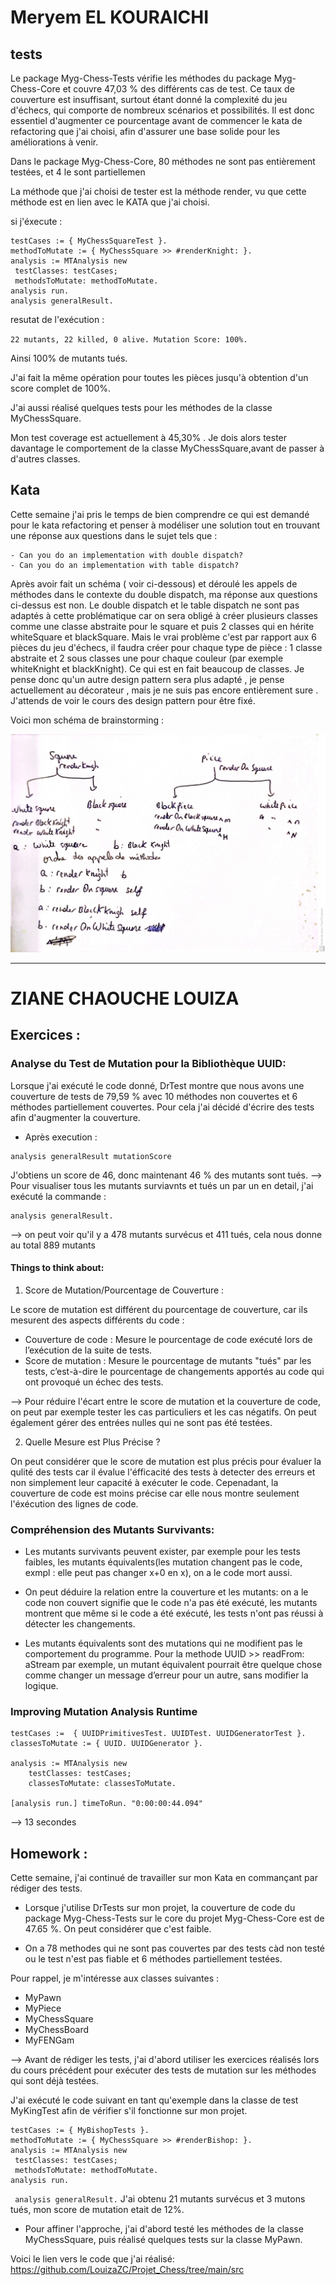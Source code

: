 # Meryem EL KOURAICHI

## tests 

Le package Myg-Chess-Tests vérifie les méthodes du package Myg-Chess-Core et couvre 47,03 % des différents cas de test. Ce taux de couverture est insuffisant, surtout étant donné la complexité du jeu d'échecs, qui comporte de nombreux scénarios et possibilités. Il est donc essentiel d'augmenter ce pourcentage avant de commencer le kata de refactoring que j'ai choisi, afin d'assurer une base solide pour les améliorations à venir.

Dans le package Myg-Chess-Core, 80 méthodes ne sont pas entièrement testées, et 4 le sont partiellemen

La méthode que j'ai choisi de tester est la méthode render, vu que cette méthode est en lien avec le KATA que j'ai choisi. 

si j'éxecute :

``` 
testCases := { MyChessSquareTest }. 
methodToMutate := { MyChessSquare >> #renderKnight: }.
analysis := MTAnalysis new
 testClasses: testCases;
 methodsToMutate: methodToMutate. 
analysis run. 
analysis generalResult. 
```
resutat de l'exécution  :

 `22 mutants, 22 killed, 0 alive. Mutation Score: 100%.`

Ainsi 100% de mutants tués. 

J'ai fait la même opération pour toutes les pièces jusqu'à obtention d'un score complet de 100%.


J'ai aussi réalisé quelques tests pour les méthodes de la classe MyChessSquare.

Mon test coverage est actuellement à 45,30% . Je dois alors tester davantage le comportement de la classe MyChessSquare,avant de passer à d'autres classes.


## Kata 
Cette semaine j'ai pris le temps de bien comprendre ce qui est demandé pour le kata refactoring et penser à modéliser une solution tout en trouvant une réponse aux questions dans le sujet tels que : </br>

    - Can you do an implementation with double dispatch?
    - Can you do an implementation with table dispatch?

Après avoir fait un schéma ( voir ci-dessous) et déroulé les appels de méthodes dans le contexte du double dispatch, ma réponse aux questions ci-dessus est non. Le double dispatch et le table dispatch ne sont pas adaptés à cette problématique car on sera obligé à créer plusieurs classes comme une classe abstraite pour le square et puis 2 classes qui en hérite whiteSquare et blackSquare. Mais le vrai problème c'est par rapport aux 6 pièces du jeu d'échecs, il faudra créer pour chaque type de pièce : 1 classe abstraite et 2 sous classes une pour chaque couleur (par exemple whiteKnight et blackKnight). Ce qui est en fait beaucoup de classes. 
Je pense donc qu'un autre design pattern sera plus adapté , je pense actuellement au décorateur , mais je ne suis pas encore entièrement sure . J'attends de voir le cours des design pattern pour être fixé.

Voici mon schéma de brainstorming : </br>

![double dispatch](./double_dispatch.jpg)

-------------------
# ZIANE CHAOUCHE LOUIZA

## Exercices :

### Analyse du Test de Mutation pour la Bibliothèque UUID:

Lorsque j'ai exécuté le code donné, DrTest montre que nous avons une couverture de tests de 79,59 % avec 10 méthodes non couvertes et 6 méthodes partiellement couvertes.
Pour cela j'ai décidé d'écrire des tests afin d'augmenter la couverture.

* Après execution :
```
analysis generalResult mutationScore
```
J'obtiens un score de 46, donc maintenant 46 % des mutants sont tués.
--> Pour visualiser tous les mutants surviavnts et tués un par un en detail, j'ai exécuté la commande :
```
analysis generalResult.
```
--> on peut voir qu'il y a 478 mutants survécus et 411 tués, cela nous donne au total 889 mutants 

#### Things to think about:

1. Score de Mutation/Pourcentage de Couverture :

Le score de mutation est différent du pourcentage de couverture, car ils mesurent des aspects différents du code :
* Couverture de code : Mesure le pourcentage de code exécuté lors de l’exécution de la suite de tests.
* Score de mutation : Mesure le pourcentage de mutants "tués" par les tests, c’est-à-dire le pourcentage de changements apportés au code qui ont provoqué un échec des tests. 

--> Pour réduire l'écart entre le score de mutation et la couverture de code, on peut par exemple tester les cas particuliers et les cas négatifs. On peut également gérer des entrées nulles qui ne sont pas été testées. 

2. Quelle Mesure est Plus Précise ?

On peut considérer que le score de mutation est plus précis pour évaluer la qulité des tests car il évalue l'éfficacité des tests à detecter des erreurs et non simplement leur capacité à exécuter le code. Cepenadant, la couverture de code est moins précise car elle nous montre seulement l'éxécution des lignes de code.


### Compréhension des Mutants Survivants:
 
* Les mutants survivants peuvent exister, par exemple pour les tests faibles, les mutants équivalents(les mutation changent pas le code, exmpl : elle peut pas changer x+0 en x), on a le code mort aussi.

* On peut déduire la relation entre la couverture et les mutants: on a le code non couvert signifie que le code n'a pas été exécuté, les mutants montrent que même si le code a été exécuté, les tests n'ont pas réussi à détecter les changements.

* Les mutants équivalents sont des mutations qui ne modifient pas le comportement du programme. 
Pour la methode UUID >> readFrom: aStream par exemple, un mutant équivalent pourrait être quelque chose comme changer un message d’erreur pour un autre, sans modifier la logique.


### Improving Mutation Analysis Runtime

```
testCases :=  { UUIDPrimitivesTest. UUIDTest. UUIDGeneratorTest }.
classesToMutate := { UUID. UUIDGenerator }.

analysis := MTAnalysis new
    testClasses: testCases;
    classesToMutate: classesToMutate.

[analysis run.] timeToRun. "0:00:00:44.094"
```
--> 13 secondes 

## Homework :

Cette semaine, j'ai continué de travailler sur mon Kata en commançant par rédiger des tests.

* Lorsque j'utilise DrTests sur mon projet, la couverture de code du package Myg-Chess-Tests sur le core du projet Myg-Chess-Core est de 47.65 %. On peut considérer que c'est faible.

- On a 78 methodes qui ne sont pas couvertes par des tests càd non testé ou le test n'est pas fiable et 6 méthodes partiellement testées.

Pour rappel, je m'intéresse aux classes suivantes :
- MyPawn
- MyPiece
- MyChessSquare
- MyChessBoard
- MyFENGam

--> Avant de rédiger les tests, j'ai d'abord utiliser les exercices réalisés lors du cours précédent pour exécuter des tests de mutation sur les méthodes qui sont déjà testées.

J'ai exécuté le code suivant en tant qu'exemple dans la classe de test MyKingTest afin de vérifier s'il fonctionne sur mon projet.

```
testCases := { MyBishopTests }. 
methodToMutate := { MyChessSquare >> #renderBishop: }.
analysis := MTAnalysis new
 testClasses: testCases;
 methodsToMutate: methodToMutate. 
analysis run. 
```
``` analysis generalResult.```
J'ai obtenu 21 mutants survécus et 3 mutons tués, mon score de mutation etait de 12%.

* Pour affiner l'approche, j'ai d'abord testé les méthodes de la classe MyChessSquare, puis réalisé quelques tests sur la classe MyPawn.

Voici le lien vers le code que j'ai réalisé: 
https://github.com/LouizaZC/Projet_Chess/tree/main/src



































